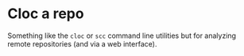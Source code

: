 # Cloc a repo

Something like the `cloc` or `scc` command line utilities but for analyzing remote repositories (and via a web interface).
